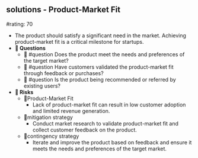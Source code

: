 ## solutions - Product-Market Fit
#rating: 70
- The product should satisfy a significant need in the market. Achieving product-market fit is a critical milestone for startups.
- **💭 Questions**
  - 💭 #question Does the product meet the needs and preferences of the target market?
  - 💭 #question Have customers validated the product-market fit through feedback or purchases?
  - 💭 #question Is the product being recommended or referred by existing users?
- **🚨 Risks**
  - 🚨Product-Market Fit
    - Lack of product-market fit can result in low customer adoption and limited revenue generation.
  - 🚨mitigation strategy
    - Conduct market research to validate product-market fit and collect customer feedback on the product.
  - 🚨contingency strategy
    - Iterate and improve the product based on feedback and ensure it meets the needs and preferences of the target market.


